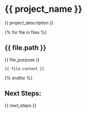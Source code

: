 # {{ project_name }}

{{ project_description }}

{% for file in files %}
## {{ file.path }}

{{ file_purpose }}

```{{ file.language }}
{{ file.content }}
```

{% endfor %}

## Next Steps:
{{ next_steps }}
